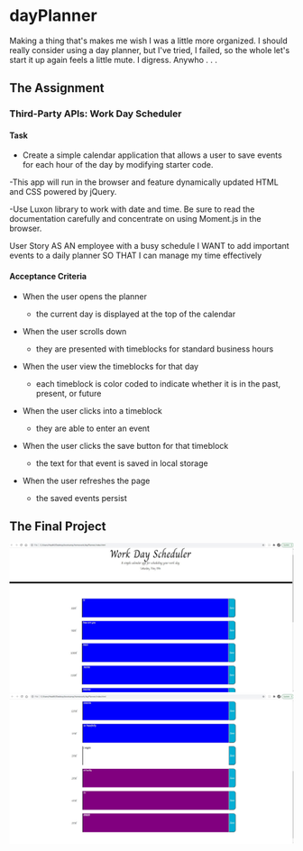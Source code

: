 # dayPlanner
Making a thing that's makes me wish I was a little more organized. I should really consider using a day planner, but I've tried, I failed, so the whole let's start it up again feels a little mute. I digress. Anywho . . . 

## The Assignment

### Third-Party APIs: Work Day Scheduler

#### Task

- Create a simple calendar application that allows a user to save events for each hour of the day by modifying starter code. 

-This app will run in the browser and feature dynamically updated HTML and CSS powered by jQuery.

-Use Luxon library to work with date and time. Be sure to read the documentation carefully and concentrate on using Moment.js in the browser.

User Story
AS AN employee with a busy schedule
I WANT to add important events to a daily planner
SO THAT I can manage my time effectively

#### Acceptance Criteria

- When the user opens the planner
    - the current day is displayed at the top of the calendar

- When the user scrolls down
    - they are presented with timeblocks for standard business hours

- When the user view the timeblocks for that day
    - each timeblock is color coded to indicate whether it is in the past, present, or future

- When the user clicks into a timeblock
    - they are able to enter an event

- When the user clicks the save button for that timeblock
    - the text for that event is saved in local storage

- When the user refreshes the page
    - the saved events persist

## The Final Project

<img src="./img/Capture.JPG">
<img src="./img/Capture2.JPG">
